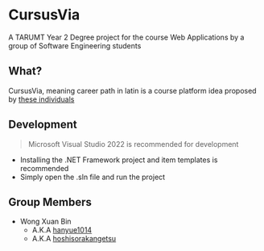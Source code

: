 # CursusVia
A TARUMT Year 2 Degree project for the course Web Applications by a group of Software Engineering students

## What?
CursusVia, meaning career path in latin is a course platform idea proposed by [these individuals](#group-members)

## Development
> Microsoft Visual Studio 2022 is recommended for development
- Installing the .NET Framework project and item templates is recommended
- Simply open the .sln file and run the project

## Group Members
- Wong Xuan Bin
	- A.K.A [hanyue1014](https://github.com/hanyue1014)
	- A.K.A [hoshisorakangetsu](https://github.com/hoshisorakangetsu)